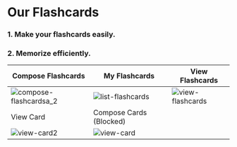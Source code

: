 # Our Flashcards

### 1. Make your flashcards easily.
### 2. Memorize efficiently.

| Compose Flashcards | My Flashcards | View Flashcards |
| ------------- | ------------- | ------------- |
| ![compose-flashcardsa_2](https://user-images.githubusercontent.com/87289383/147003088-12c4df38-e5e1-4863-a06a-9f3fb2eaa7ee.JPG) | ![list-flashcards](https://user-images.githubusercontent.com/87289383/147002961-be697814-d676-4549-b2c9-5a948963e93a.JPG) |  ![view-flashcards](https://user-images.githubusercontent.com/87289383/147002987-943f9d4d-60a9-48e0-8364-09ce81879ca7.JPG) |
|  View Card | Compose Cards (Blocked) |
| ![view-card2](https://user-images.githubusercontent.com/87289383/147004454-f870a33b-31b1-42f2-ad07-507b18f9a8cd.JPG) | ![view-card](https://user-images.githubusercontent.com/87289383/147004120-250b23de-8b7e-4972-bde0-00530925b6e6.JPG) |